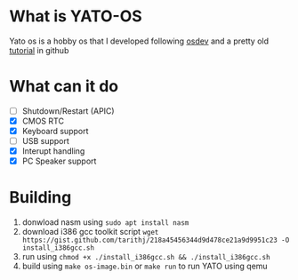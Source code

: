 # What is YATO-OS
Yato os is a hobby os that I developed following [osdev](https://wiki.osdev.org) and a pretty old [tutorial](https://github.com/cfenollosa/os-tutorial) in github

# What can it do
- [ ] Shutdown/Restart (APIC) 
- [x] CMOS RTC
- [x] Keyboard support
- [ ] USB support
- [x] Interupt handling
- [x] PC Speaker support

# Building
1. donwload nasm using `sudo apt install nasm`
2. download i386 gcc toolkit script `wget https://gist.github.com/tarithj/218a45456344d9d478ce21a9d9951c23 -O install_i386gcc.sh`
3. run using `chmod +x ./install_i386gcc.sh && ./install_i386gcc.sh`
4. build using `make os-image.bin` or `make run` to run YATO using qemu
